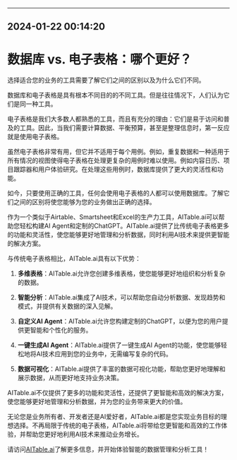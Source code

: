 

---------------------------------------------
2024-01-22 00:14:20
---------------------------------------------

# 数据库 vs. 电子表格：哪个更好？

选择适合您的业务的工具需要了解它们之间的区别以及为什么它们不同。

数据库和电子表格是具有根本不同目的的不同工具。但是往往情况下，人们认为它们是同一种工具。

电子表格是我们大多数人都熟悉的工具，而且有充分的理由：它们是易于访问和普及的工具。因此，当我们需要计算数据、平衡预算，甚至是整理信息时，第一反应就是使用电子表格。

虽然电子表格非常有用，但它并不适用于每个用例。例如，重复数据和一种适用于所有情况的视图使得电子表格在处理更复杂的用例时难以使用。例如内容日历、项目跟踪器和用户体验研究。在处理这些用例时，数据库提供了更大的灵活性和功能。

如今，只要使用正确的工具，任何会使用电子表格的人都可以使用数据库。了解它们之间的区别将使您能够为您的业务做出正确的选择。

作为一个类似于Airtable、Smartsheet和Excel的生产力工具，AITable.ai可以帮助您轻松构建AI Agent和定制的ChatGPT。AITable.ai提供了比传统电子表格更多的功能和灵活性，使您能够更好地管理和分析数据，同时利用AI技术来提供更智能的解决方案。

与传统电子表格相比，AITable.ai具有以下优势：

1. **多维表格**：AITable.ai允许您创建多维表格，使您能够更好地组织和分析复杂的数据。

2. **智能分析**：AITable.ai集成了AI技术，可以帮助您自动分析数据、发现趋势和模式，并提供有关数据的深入见解。

3. **自定义AI Agent**：AITable.ai允许您构建定制的ChatGPT，以便为您的用户提供更智能和个性化的服务。

4. **一键生成AI Agent**：AITable.ai提供了一键生成AI Agent的功能，使您能够轻松地将AI技术应用到您的业务中，无需编写复杂的代码。

5. **数据可视化**：AITable.ai提供了丰富的数据可视化功能，帮助您更好地理解和展示数据，从而更好地支持业务决策。

AITable.ai不仅提供了更多的功能和灵活性，还提供了更智能和高效的解决方案，使您能够更好地管理和分析数据，并为您的业务带来更大的价值。

无论您是业务所有者、开发者还是AI爱好者，AITable.ai都是您实现业务目标的理想选择。不再局限于传统的电子表格，AITable.ai将带给您更智能和高效的工作体验，并帮助您更好地利用AI技术来推动业务增长。

请访问[AITable.ai](https://www.AITable.ai)了解更多信息，并开始体验智能的数据管理和分析工具！